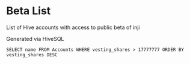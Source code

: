 # Beta List
List of Hive accounts with access to public beta of inji

Generated via HiveSQL

```
SELECT name FROM Accounts WHERE vesting_shares > 17777777 ORDER BY vesting_shares DESC
```
